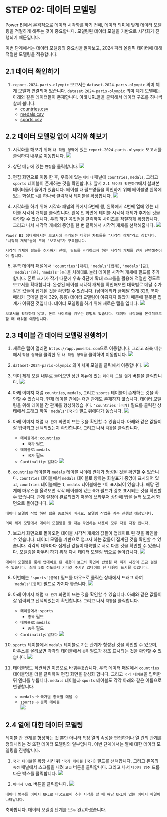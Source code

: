 # STEP 02: 데이터 모델링

Power BI에서 본격적으로 데이터 시각화를 하기 전에, 데이터 의미에 맞게 데이터 모델링을 적절하게 해주는 것이 중요합니다. 모델링된 데이터 모델을 기반으로 시각화가 진행되기 때문입니다. 

이번 단계에서는 데이터 모델링의 중요성을 알아보고, 2024 파리 올림픽 데이터에 대해 적절한 모델링을 적용합니다.

## 2.1 데이터 확인하기

1. `report-2024-paris-olympic` 보고서는 `dataset-2024-paris-olympic` 의미 체계 모델과 연결되어 있습니다. `dataset-2024-paris-olympic` 의미 체계 모델에는 아래와 같은 데이터들이 존재합니다. 아래 URL들을 클릭해서 데이터 구조를 하나씩 살펴 봅니다. 
   - [countries.csv](https://github.com/EDA-study/2024-paris-olympic/blob/main/data/countries.csv)
   -  [medals.csv](https://github.com/EDA-study/2024-paris-olympic/blob/main/data/medals.csv)
   -  [sports.csv](https://github.com/EDA-study/2024-paris-olympic/blob/main/data/sports.csv)

## 2.2 데이터 모델링 없이 시각화 해보기

1. 시각화를 해보기 위해 `내 작업 영역`에 있는 `report-2024-paris-olympic` 보고서를 클릭하여 내부로 이동합니다.
![](../imgs/02-data-modeling-001.png)

2. 상단 메뉴에 있는 `편집`을 클릭합니다.
![](../imgs/02-data-modeling-002.png)

3. 편집 화면으로 이동 한 후, 우측에 있는 `데이터` 패널에 `countries`, `medals`, 그리고 `sports` 테이블이 존재하는 것을 확인합니다. 앞서 `2.1 데이터 확인하기`에서 살펴본 데이터들이 들어가 있습니다. 테이블 내 필드명들을 확인하기 위해 테이블명 왼쪽에 있는 화살표 `>`를 하나씩 클릭해서 테이블을 확장합니다.
![](../imgs/02-data-modeling-003.png)

4. 시각화를 하기 위해 시각화 패널의 위에서 5번째 행, 왼쪽에서 4번째 열에 있는 테이블 시각적 개체를 클릭합니다. 왼쪽 빈 화면에 테이블 시각적 개체가 추가된 것을 확인할 수 있습니다. 우측 하단 꼭짓점을 클릭하여 사이즈를 적절하게 확장합니다. 그리고 나서 시각적 개체의 중앙을 한 번 클릭해서 시각적 개체를 선택해줍니다. 
![](../imgs/02-data-modeling-004.png)

```{Tip}
Power BI 생태계에서는 보고서에 추가되는 다양한 차트들을 "시각적 개체"라고 칭합니다. "시각적 개체"들이 모여 "보고서"가 구축됩니다.
```

```{Tip}
시각적 개체에 필드를 추가하기 전에, 필드를 추가하고자 하는 시각적 개체를 먼저 선택해주어야 합니다.
```

5. 우측 데이터 패널에서 `'countries'[대륙]`, `'medals'[합계]`, `'medals'[금]`, `'medals'[은]`, `'medals'[동]`을 차례대로 눌러 테이블 시각적 개체에 필드를 추가합니다. 폰트 크기가 작기 때문에 우측 하단에 확대 스크롤을 활용해 적절한 정도로 보고서를 확대합니다. 완성된 테이블 시각적 개체를 확인해보면 대륙별로 메달 수가 같은 값들이 집계된 것을 확인할 수 있습니다. (남아메리카 금메달 합계 329, 북아메리카 금메달 합계 329, 등등) 데이터 모델링이 이뤄지지 않았기 때문에 잘못된 집계가 이뤄진 것입니다. 데이터 모델링을 하기 위해 새로운 탭을 엽니다.
![](../imgs/02-data-modeling-005.png)

```{Tip}
보고서를 확대하지 않고, 폰트 사이즈를 키우는 방법도 있습니다. 데이터 시각화를 본격적으로 할 때 배워볼 예정입니다.
```

## 2.3 테이블 간 데이터 모델링 진행하기
1. 새로운 탭이 열리면 `https://app.powerbi.com`으로 이동합니다. 그리고 좌측 메뉴에서 `작업 영역`을 클릭한 뒤 `내 작업 영역`을 클릭하여 이동합니다. 
![](../imgs/02-data-modeling-006.png)

2. `dataset-2024-paris-olympic` 의미 체계 모델을 클릭해서 이동합니다. 
![](../imgs/02-data-modeling-007.png)

3. 의미 체계 모델 내부로 들어오면 상단 메뉴에 있는 `데이터 모델 열기` 버튼을 클릭합니다.
![](../imgs/02-data-modeling-008.png)

4. 아래 이미지 처럼 `countries`, `medals`, 그리고 `sports` 테이블이 존재하는 것을 확인할 수 있습니다. 현재 테이블 간에는 어떤 관계도 존재하지 않습니다. 데이터 모델링을 위해 테이블 간 관계를 형성하겠습니다. `'countries'[국가]` 필드를 클릭한 상태에서 드래그 하여 `'medals'[국가]` 필드 위에다가 놓습니다.
![](../imgs/02-data-modeling-009.png)

5. 아래 이미지 처럼 `새 관계` 화면이 뜨는 것을 확인할 수 있습니다. 아래와 같은 값들이 잘 입력되고 선택되었는지 확인합니다. 그리고 나서 `저장`을 클릭합니다.
   - `테이블에서`: `countries`
     - `국가` 필드 
   - `테이블로`: `medals`
     - `국가` 필드
   - `Cardinality`: `일대다`
![](../imgs/02-data-modeling-010.png)

6. `countries` 테이블과 `medals` 테이블 사이에 관계가 형성된 것을 확인할 수 있습니다. `countries` 테이블에서 `medals` 테이블로 향하는 화살표가 중앙에 표시되어 있고, `countries` 테이블에는 `1`, `medals` 테이블에는 `*`이 표시되어 있습니다. 해당 관계에 마우스를 올려보면 각각 테이블에 있는 `국가` 필드가 강조 표시되는 것을 확인할 수 있습니다. 관계 설정이 완료되었기 때문에 브라우저 상단에 탭을 눌러 보고서 화면으로 돌아갑니다. 
![](../imgs/02-data-modeling-011.png)

```{Important}
데이터 모델링 작업 하던 탭을 종료하지 마세요. 모델링 작업을 계속 진행할 예정입니다.
```

```{Tip}
의미 체계 모델에서 데이터 모델링을 할 때는 작업하는 내용이 모두 자동 저장 됩니다.
```

7. 보고서 화면으로 돌아오면 테이블 시각적 개체의 값들이 업데이트 된 것을 확인할 수 있습니다. 데이터 모델을 기반으로 얻고자 하는 값들이 집계된 것을 확인할 수 있습니다. 각각의 대륙마다 집계된 값들이 대륙별로 서로 다른 것을 확인할 수 있습니다. 모델링을 마무리 하기 위해 다시 데이터 모델링 탭으로 돌아갑니다.
![](../imgs/02-data-modeling-012.png)

```{Important}
데이터 모델링을 통해 업데이트 된 내용이 보고서 화면에 반영될 때 까지 시간이 조금 걸릴 수 있습니다. 최대 5초 정도까지 기다려 주시면 업데이트 된 내용이 표시될 것입니다.
```

8. 이번에는 `'sports'[종목]` 필드를 마우스로 클릭한 상태에서 드래그 하여 `'medals'[종목]` 필드로 가져다 놓습니다.
![](../imgs/02-data-modeling-013.png)

9. 아래 이미지 처럼 `새 관계` 화면이 뜨는 것을 확인할 수 있습니다. 아래와 같은 값들이 잘 입력되고 선택되었는지 확인합니다. 그리고 나서 `저장`을 클릭합니다.
   - `테이블에서`: `sports`
     - `종목` 필드 
   - `테이블로`: `medals`
     - `종목` 필드
   - `Cardinality`: `일대다`
![](../imgs/02-data-modeling-014.png)

10.  `sports` 테이블에서 `medals` 테이블로 가는 관계가 형성된 것을 확인할 수 있으며, 마우스를 올려보면 각각의 테이블에서 `종목` 필드가 강조 표시되는 것을 확인할 수 있습니다.
![](../imgs/02-data-modeling-015.png)

11.  테이블명도 직관적인 이름으로 바꿔주겠습니다. 우측 데이터 패널에서 `countries` 테이블명을 더블 클릭하여 편집 화면을 활성화 합니다. 그리고 `국가 테이블`을 입력한 뒤 엔터를 누릅니다. `medals` 테이블과 `sports` 테이블도 각각 아래와 같은 이름으로 변경합니다. 
     - `medals` -> `국가별 종목별 메달 수`
     - `sports` -> `종목 테이블`  
![](../imgs/02-data-modeling-016.png)

## 2.4 열에 대한 데이터 모델링
테이블 간 관계를 형성하는 것 뿐만 아니라 특정 열의 속성을 편집하거나 열 간의 관계를 정의내리는 것 또한 데이터 모델링의 일부입니다. 이번 단계에서는 열에 대한 데이터 모델링을 진행합니다. 

1. `국가 테이블`을 확장 시킨 뒤 `'국가 테이블'[국기]` 필드를 선택합니다. 그리고 왼쪽의 `속성` 패널에서 스크롤을 내려 `고급` 버튼을 클릭합니다. 그리고 나서 `데이터 범주` 드롭다운 박스를 클릭합니다. 
![](../imgs/02-data-modeling-017.png)

2. `이미지 URL` 버튼을 클릭합니다.
![](../imgs/02-data-modeling-018.png)

```{Tip}
데이터 범주를 이미지 URL로 바꿈으로써 추후 시각화 할 때 해당 URL에 있는 이미지 파일이 나타납니다.
```

축하합니다. 데이터 모델링 단계를 모두 완료하셨습니다.

